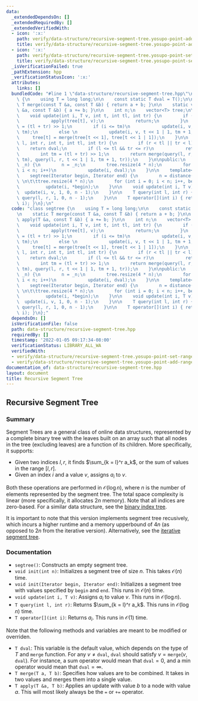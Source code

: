 ```yaml
---
data:
  _extendedDependsOn: []
  _extendedRequiredBy: []
  _extendedVerifiedWith:
  - icon: ':x:'
    path: verify/data-structure/recursive-segment-tree.yosupo-point-add-range-sum.test.cpp
    title: verify/data-structure/recursive-segment-tree.yosupo-point-add-range-sum.test.cpp
  - icon: ':x:'
    path: verify/data-structure/recursive-segment-tree.yosupo-point-set-range-composite.test.cpp
    title: verify/data-structure/recursive-segment-tree.yosupo-point-set-range-composite.test.cpp
  _isVerificationFailed: true
  _pathExtension: hpp
  _verificationStatusIcon: ':x:'
  attributes:
    links: []
  bundledCode: "#line 1 \"data-structure/recursive-segment-tree.hpp\"\nclass segtree\
    \ {\n    using T = long long;\n\n    const static T dval = T();\n\n    static\
    \ T merge(const T &a, const T &b) { return a + b; }\n\n    static void apply(T\
    \ &a, const T &b) { a += b; }\n\n    int n;\n    vector<T> tree;\n\nprivate:\n\
    \    void update(int i, T v, int t, int tl, int tr) {\n        if (tl == tr) {\n\
    \            apply(tree[t], v);\n            return;\n        }\n        int tm\
    \ = (tl + tr) >> 1;\n        if (i <= tm)\n            update(i, v, t << 1, tl,\
    \ tm);\n        else \n            update(i, v, t << 1 | 1, tm + 1, tr);\n   \
    \     tree[t] = merge(tree[t << 1], tree[t << 1 | 1]);\n    }\n\n    T query(int\
    \ l, int r, int t, int tl, int tr) {\n        if (r < tl || tr < l)\n        \
    \    return dval;\n        if (l <= tl && tr <= r)\n            return tree[t];\n\
    \        int tm = (tl + tr) >> 1;\n        return merge(query(l, r, t << 1, tl,\
    \ tm), query(l, r, t << 1 | 1, tm + 1, tr));\n    }\n\npublic:\n    void init(int\
    \ _n) {\n        n = _n;\n        tree.resize(4 * n);\n        for (int i = 0;\
    \ i < n; i++)\n            update(i, dval);\n    }\n\n    template<typename Iterator>\n\
    \    segtree(Iterator begin, Iterator end) {\n        n = distance(begin, end);\
    \ \n\t\ttree.resize(4 * n);\n        for (int i = 0; i < n; i++, begin++)\n  \
    \          update(i, *begin);\n    }\n\n    void update(int i, T v) {\n      \
    \  update(i, v, 1, 0, n - 1);\n    }\n\n    T query(int l, int r) {\n        return\
    \ query(l, r, 1, 0, n - 1);\n    }\n\n    T operator[](int i) { return query(i,\
    \ i); }\n};\n"
  code: "class segtree {\n    using T = long long;\n\n    const static T dval = T();\n\
    \n    static T merge(const T &a, const T &b) { return a + b; }\n\n    static void\
    \ apply(T &a, const T &b) { a += b; }\n\n    int n;\n    vector<T> tree;\n\nprivate:\n\
    \    void update(int i, T v, int t, int tl, int tr) {\n        if (tl == tr) {\n\
    \            apply(tree[t], v);\n            return;\n        }\n        int tm\
    \ = (tl + tr) >> 1;\n        if (i <= tm)\n            update(i, v, t << 1, tl,\
    \ tm);\n        else \n            update(i, v, t << 1 | 1, tm + 1, tr);\n   \
    \     tree[t] = merge(tree[t << 1], tree[t << 1 | 1]);\n    }\n\n    T query(int\
    \ l, int r, int t, int tl, int tr) {\n        if (r < tl || tr < l)\n        \
    \    return dval;\n        if (l <= tl && tr <= r)\n            return tree[t];\n\
    \        int tm = (tl + tr) >> 1;\n        return merge(query(l, r, t << 1, tl,\
    \ tm), query(l, r, t << 1 | 1, tm + 1, tr));\n    }\n\npublic:\n    void init(int\
    \ _n) {\n        n = _n;\n        tree.resize(4 * n);\n        for (int i = 0;\
    \ i < n; i++)\n            update(i, dval);\n    }\n\n    template<typename Iterator>\n\
    \    segtree(Iterator begin, Iterator end) {\n        n = distance(begin, end);\
    \ \n\t\ttree.resize(4 * n);\n        for (int i = 0; i < n; i++, begin++)\n  \
    \          update(i, *begin);\n    }\n\n    void update(int i, T v) {\n      \
    \  update(i, v, 1, 0, n - 1);\n    }\n\n    T query(int l, int r) {\n        return\
    \ query(l, r, 1, 0, n - 1);\n    }\n\n    T operator[](int i) { return query(i,\
    \ i); }\n};"
  dependsOn: []
  isVerificationFile: false
  path: data-structure/recursive-segment-tree.hpp
  requiredBy: []
  timestamp: '2022-01-05 09:17:34-08:00'
  verificationStatus: LIBRARY_ALL_WA
  verifiedWith:
  - verify/data-structure/recursive-segment-tree.yosupo-point-set-range-composite.test.cpp
  - verify/data-structure/recursive-segment-tree.yosupo-point-add-range-sum.test.cpp
documentation_of: data-structure/recursive-segment-tree.hpp
layout: document
title: Recursive Segment Tree
---
```


## Recursive Segment Tree

### Summary

Segment Trees are a general class of online data structures, represented by a complete binary tree with the leaves built on an array such that all nodes in the tree (excluding leaves) are a function of its children. More specifically, it supports:
- Given two indices $l, r$, it finds $\sum_{k = l}^r a_k$, or the sum of values in the range $[l, r]$.
- Given an index $i$ and a value $v$, assigns $a_i$ to $v$. 

Both these operations are performed in $\mathcal{O}(\log n)$, where $n$ is the number of elements represented by the segment tree. The total space complexity is linear (more specifically, it allocates $2n$ memory). Note that all indices are zero-based. For a similar data structure, see the [binary index tree](https://dutinmeow.github.io/library/data-structure/binary-index-tree.hpp). 

It is important to note that this version implements segment tree recusively, which incurs a higher runtime and a memory upperbound of $4n$ (as opposed to $2n$ from the iterative version). Alternatively, see the [iterative segment tree](https://dutinmeow.github.io/library/data-structure/segment-tree.hpp).

### Documentation

- `segtree()`: Constructs an empty segment tree.
- `void init(int n)`: Initializes a segment tree of size $n$. This takes $\mathcal{O}(n)$ time.
- `void init(Iterator begin, Iterator end)`: Initializes a segment tree with values specified by $\texttt{begin}$ and $\texttt{end}$. This runs in $\mathcal{O}(n)$ time.
- `void update(int i, T v)`: Assigns $a_i$ to value $v$. This runs in $\mathcal{O}(\log n)$. 
- `T query(int l, int r)`: Returns $\sum_{k = l}^r a_k$. This runs in $\mathcal{O}(\log n)$ time.
- `T operator[](int i)`: Returns $a_i$. This runs in $\mathcal{O}(1)$ time.

Note that the following methods and variables are meant to be modified or overriden. 
- `T dval`: This variable is the default value, which depends on the type of $T$ and $\texttt{merge}$ function. For any $v \neq \texttt{dval}$, $\texttt{dval}$ should satisfy $v = \texttt{merge}(v, \texttt{dval})$. For instance, a sum operator would mean that $\texttt{dval} = 0$, and a min operator would mean that $\texttt{dval} = \infty$. 
- `T merge(T a, T b)`: Specifies how values are to be combined. It takes in two values and merges them into a single value. 
- `T apply(T &a, T b)`: Applies an update with value $b$ to a node with value $a$. This will most likely always be the `=` or `+=` operator. 

